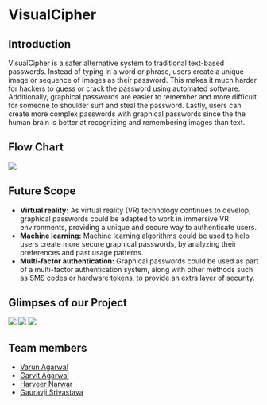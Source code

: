 # VisualCipher 

## Introduction
VisualCipher is a safer alternative system to traditional text-based passwords. Instead of typing in a word or phrase, users create a unique image or sequence of 
images as their password. This makes it much harder for hackers to guess or crack the password using automated software. Additionally, graphical passwords are easier
to remember and more difficult for someone to shoulder surf and steal the password. Lastly, users can create more complex passwords with graphical passwords since the 
the human brain is better at recognizing and remembering images than text.

## Flow Chart
<img src="https://user-images.githubusercontent.com/103891145/230719888-0a5aabef-055b-45ca-8ab0-e091be0415ce.png">

## Future Scope
- **Virtual reality:** As virtual reality (VR) technology continues to develop, graphical passwords could be adapted to work in immersive VR environments, providing a unique and secure way to authenticate users.
- **Machine learning:** Machine learning algorithms could be used to help users create more secure graphical passwords, by analyzing their preferences and past usage patterns.
- **Multi-factor authentication:** Graphical passwords could be used as part of a multi-factor authentication system, along with other methods such as SMS codes or hardware tokens, to provide an extra layer of security.

## Glimpses of our Project
<img src="https://user-images.githubusercontent.com/103891145/230750914-67ed3c19-b62b-42f5-85c4-ec0e237610f1.png">
<img src="https://user-images.githubusercontent.com/103891145/230750932-3a0f5471-c281-4294-94e5-c9170db29331.png">
<img src="https://user-images.githubusercontent.com/103891145/230750908-4d83413a-7ef6-40e3-b4e0-936856644918.png">


## Team members
- [Varun Agarwal](https://github.com/1010varun)
- [Garvit Agarwal](https://github.com/Garvit414)
- [Harveer Narwar](https://github.com/narwar-veer)
- [Gauravji Srivastava](https://github.com/GJS2162)



